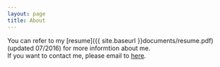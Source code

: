 ```yaml
---
layout: page
title: About
---
```


You can refer to my [resume]({{ site.baseurl }}documents/resume.pdf)(updated 07/2016) for more informtion about me.<br>
If you want to contact me, please email to <a href="mailto:chaojie566@gmail.com">here</a>.


